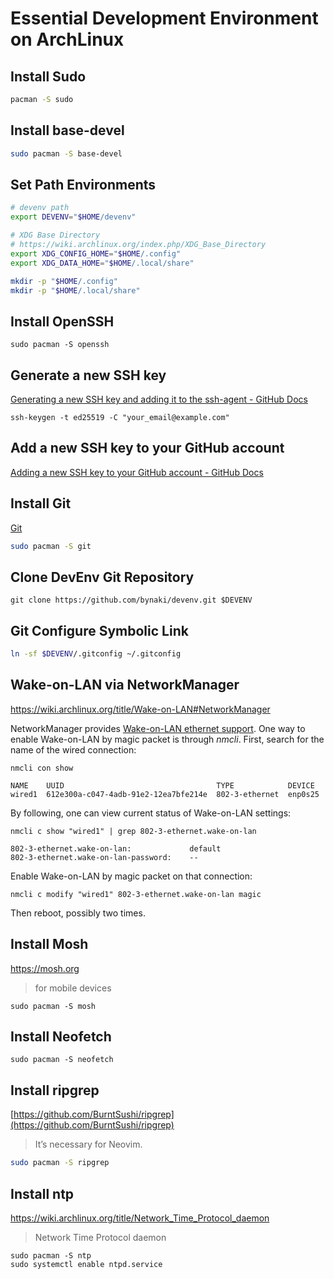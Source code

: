 # Essential Development Environment on ArchLinux

## Install Sudo

```bash
pacman -S sudo
```

## Install base-devel

```bash
sudo pacman -S base-devel
```

## Set Path Environments

```bash
# devenv path
export DEVENV="$HOME/devenv"

# XDG Base Directory
# https://wiki.archlinux.org/index.php/XDG_Base_Directory
export XDG_CONFIG_HOME="$HOME/.config"
export XDG_DATA_HOME="$HOME/.local/share"

mkdir -p "$HOME/.config"
mkdir -p "$HOME/.local/share"
```

## Install OpenSSH
```shell
sudo pacman -S openssh
```

## Generate a new SSH key
[Generating a new SSH key and adding it to the ssh-agent - GitHub Docs](https://docs.github.com/en/authentication/connecting-to-github-with-ssh/generating-a-new-ssh-key-and-adding-it-to-the-ssh-agent)

```shell
ssh-keygen -t ed25519 -C "your_email@example.com"
```

## Add a new SSH key to your GitHub account

[Adding a new SSH key to your GitHub account - GitHub Docs](https://docs.github.com/en/authentication/connecting-to-github-with-ssh/adding-a-new-ssh-key-to-your-github-account)

## Install Git

[Git](https://git-scm.com/)

```bash
sudo pacman -S git
```

## Clone DevEnv Git Repository

```shell
git clone https://github.com/bynaki/devenv.git $DEVENV
```

## Git Configure Symbolic Link

```bash
ln -sf $DEVENV/.gitconfig ~/.gitconfig
```

## Wake-on-LAN via NetworkManager

https://wiki.archlinux.org/title/Wake-on-LAN#NetworkManager

NetworkManager provides [Wake-on-LAN ethernet support](https://www.phoronix.com/scan.php?page=news_item&px=NetworkManager-WoL-Control). One way to enable Wake-on-LAN by magic packet is through _nmcli_.
First, search for the name of the wired connection:
```shell
nmcli con show

NAME    UUID                                  TYPE            DEVICE
wired1  612e300a-c047-4adb-91e2-12ea7bfe214e  802-3-ethernet  enp0s25
```

By following, one can view current status of Wake-on-LAN settings:
```shell
nmcli c show "wired1" | grep 802-3-ethernet.wake-on-lan

802-3-ethernet.wake-on-lan:             default
802-3-ethernet.wake-on-lan-password:    --
```

Enable Wake-on-LAN by magic packet on that connection:
```shell
nmcli c modify "wired1" 802-3-ethernet.wake-on-lan magic
```

Then reboot, possibly two times.

## Install Mosh
https://mosh.org

> for mobile devices

```shell
sudo pacman -S mosh
```

## Install Neofetch

```shell
sudo pacman -S neofetch
```

## Install ripgrep
[https://github.com/BurntSushi/ripgrep](https://github.com/BurntSushi/ripgrep)

> It’s necessary for Neovim.

```bash
sudo pacman -S ripgrep
```

## Install ntp
https://wiki.archlinux.org/title/Network_Time_Protocol_daemon

>  Network Time Protocol daemon

```shell
sudo pacman -S ntp
sudo systemctl enable ntpd.service
```